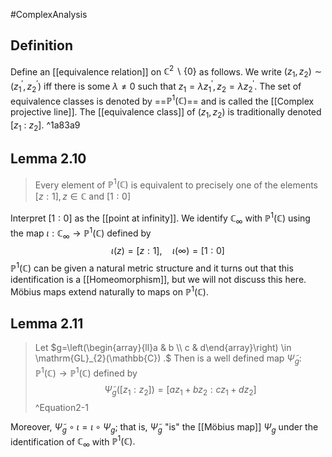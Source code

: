 #ComplexAnalysis 

## Definition
Define an [[equivalence relation]] on $\mathbb{C}^{2} \backslash\{0\}$ as follows. We write $\left(z_{1}, z_{2}\right) \sim\left(z_{1}^{\prime}, z_{2}^{\prime}\right)$ iff there is some $\lambda \neq 0$ such that $z_{1}=\lambda z_{1}^{\prime}, z_{2}=\lambda z_{2}^{\prime}$. The set of equivalence classes is denoted by ==$\mathbb{P}^{1}(\mathbb{C})$== and is called the [[Complex projective line]]. The [[equivalence class]] of $\left(z_{1}, z_{2}\right)$ is traditionally denoted $\left[z_{1}\right.$ : $\left.z_{2}\right]$. ^1a83a9

## Lemma 2.10
> Every element of $\mathbb{P}^{1}(\mathbb{C})$ is equivalent to precisely one of the elements $[z: 1], z \in \mathbb{C}$ and $[1: 0]$

Interpret $[1: 0]$ as the [[point at infinity]].
We identify $\mathbb{C}_{\infty}$ with $\mathbb{P}^{1}(\mathbb{C})$ using the map $\iota: \mathbb{C}_{\infty} \rightarrow \mathbb{P}^{1}(\mathbb{C})$ defined by
$$
\iota(z)=[z: 1], \quad \iota(\infty)=[1: 0]
$$
$\mathbb{P}^{1}(\mathbb{C})$ can be given a natural metric structure and it turns out that this identification is a [[Homeomorphism]], but we will not discuss this here.
Möbius maps extend naturally to maps on $\mathbb{P}^{1}(\mathbb{C})$.

## Lemma 2.11
> Let $g=\left(\begin{array}{ll}a & b \\ c & d\end{array}\right) \in \mathrm{GL}_{2}(\mathbb{C}) .$ Then is a well defined map $\tilde{\Psi}_{g}:$ $\mathbb{P}^{1}(\mathbb{C}) \rightarrow \mathbb{P}^{1}(\mathbb{C})$ defined by $$\tilde{\Psi}_{g}\left(\left[z_{1}: z_{2}\right]\right)=\left[a z_{1}+b z_{2}: c z_{1}+d z_{2}\right]$$
^Equation2-1

Moreover, $\tilde{\Psi}_{g} \circ \iota=\iota \circ \Psi_{g}$; that is, $\tilde{\Psi}_{g}$ "is" the [[Möbius map]] $\Psi_{g}$ under the identification of $\mathbb{C}_{\infty}$ with $\mathbb{P}^{1}(\mathbb{C}) .$
